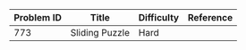 | Problem ID | Title | Difficulty | Reference
| --- | --- | --- | ---
| 773 | Sliding Puzzle | Hard | 
